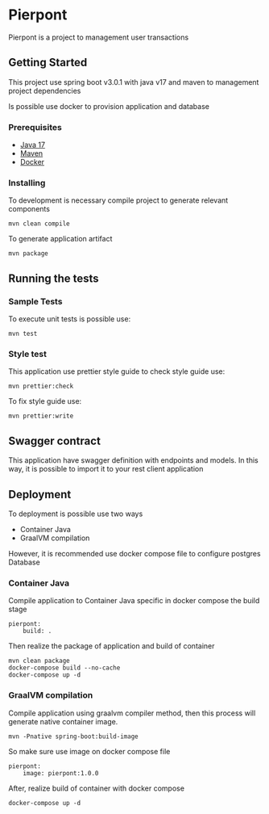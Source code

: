 # Pierpont

Pierpont is a project to management user transactions

## Getting Started

This project use spring boot v3.0.1 with java v17 and maven to management project dependencies

Is possible use docker to provision application and database

### Prerequisites

- [Java 17](https://www.oracle.com/java/technologies/javase/jdk17-archive-downloads.html)
- [Maven](https://maven.apache.org/download.cgi)
- [Docker](https://docs.docker.com/get-docker/)

### Installing

To development is necessary compile project to generate relevant components

    mvn clean compile

To generate application artifact

    mvn package

## Running the tests

### Sample Tests

To execute unit tests is possible use:

    mvn test

### Style test

This application use prettier style guide to check style guide use:

    mvn prettier:check

To fix style guide use:

    mvn prettier:write

## Swagger contract

This application have swagger definition with endpoints and models.
In this way, it is possible to import it to your rest client application

## Deployment

To deployment is possible use two ways

- Container Java
- GraalVM compilation

However, it is recommended use docker compose file to configure postgres Database

### Container Java

Compile application to Container Java specific in docker compose the build stage

    pierpont:
        build: .

Then realize the package of application and build of container

    mvn clean package
    docker-compose build --no-cache
    docker-compose up -d

### GraalVM compilation

Compile application using graalvm compiler method, then this process will generate native container image.

    mvn -Pnative spring-boot:build-image

So make sure use image on docker compose file

    pierpont:
        image: pierpont:1.0.0

After, realize build of container with docker compose

    docker-compose up -d
